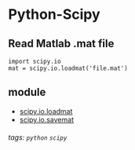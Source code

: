 # Python-Scipy

## Read Matlab .mat file
```python=
import scipy.io
mat = scipy.io.loadmat('file.mat')
```

## module
* [scipy.io.loadmat](https://docs.scipy.org/doc/scipy/reference/generated/scipy.io.loadmat.html)
* [scipy.io.savemat](https://docs.scipy.org/doc/scipy/reference/generated/scipy.io.savemat.html)

###### tags: `python` `scipy`